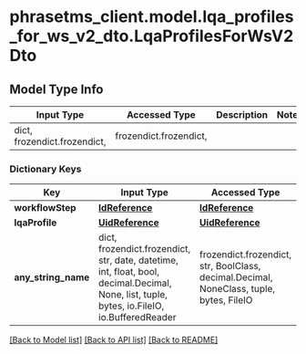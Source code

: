 # phrasetms_client.model.lqa_profiles_for_ws_v2_dto.LqaProfilesForWsV2Dto

## Model Type Info

| Input Type                   | Accessed Type          | Description | Notes |
| ---------------------------- | ---------------------- | ----------- | ----- |
| dict, frozendict.frozendict, | frozendict.frozendict, |             |

### Dictionary Keys

| Key                 | Input Type                                                                                                                                  | Accessed Type                                                                           | Description                                                        | Notes      |
| ------------------- | ------------------------------------------------------------------------------------------------------------------------------------------- | --------------------------------------------------------------------------------------- | ------------------------------------------------------------------ | ---------- |
| **workflowStep**    | [**IdReference**](IdReference.md)                                                                                                           | [**IdReference**](IdReference.md)                                                       |                                                                    | [optional] |
| **lqaProfile**      | [**UidReference**](UidReference.md)                                                                                                         | [**UidReference**](UidReference.md)                                                     |                                                                    | [optional] |
| **any_string_name** | dict, frozendict.frozendict, str, date, datetime, int, float, bool, decimal.Decimal, None, list, tuple, bytes, io.FileIO, io.BufferedReader | frozendict.frozendict, str, BoolClass, decimal.Decimal, NoneClass, tuple, bytes, FileIO | any string name can be used but the value must be the correct type | [optional] |

[[Back to Model list]](../../README.md#documentation-for-models) [[Back to API list]](../../README.md#documentation-for-api-endpoints) [[Back to README]](../../README.md)
